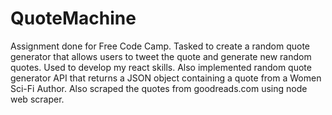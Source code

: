 # QuoteMachine

Assignment done for Free Code Camp. Tasked to create a random quote generator that allows users to tweet the quote and generate new random quotes. Used to develop my react skills. Also implemented random quote generator API that returns a JSON object containing a quote from a Women Sci-Fi Author. Also scraped the quotes from goodreads.com using node web scraper.
